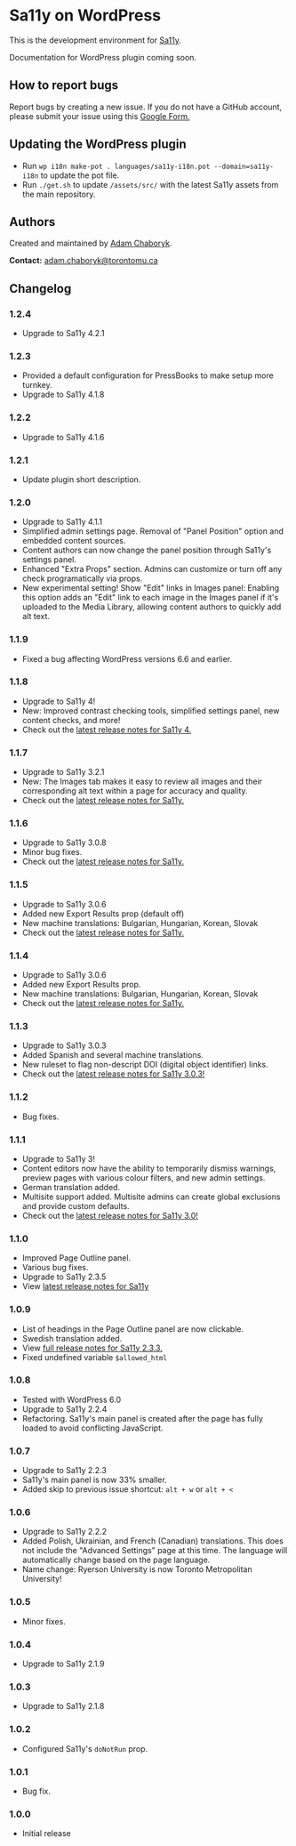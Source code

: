 # Sa11y on WordPress
This is the development environment for [Sa11y](https://github.com/ryersondmp/sa11y).

Documentation for WordPress plugin coming soon.

## How to report bugs
Report bugs by creating a new issue. If you do not have a GitHub account, please submit your issue using this [Google Form.](https://forms.gle/sjzK9XykETaoqZv99)

## Updating the WordPress plugin
- Run `wp i18n make-pot . languages/sa11y-i18n.pot --domain=sa11y-i18n` to update the pot file.
- Run `./get.sh` to update `/assets/src/` with the latest Sa11y assets from the main repository.

## Authors
Created and maintained by [Adam Chaboryk](https://github.com/adamchaboryk).

**Contact:** [adam.chaboryk@torontomu.ca](mailto:adam.chaboryk@torontomu.ca)

## Changelog

### 1.2.4
* Upgrade to Sa11y 4.2.1

### 1.2.3
* Provided a default configuration for PressBooks to make setup more turnkey.
* Upgrade to Sa11y 4.1.8

### 1.2.2
* Upgrade to Sa11y 4.1.6

### 1.2.1
* Update plugin short description.

### 1.2.0
* Upgrade to Sa11y 4.1.1
* Simplified admin settings page. Removal of "Panel Position" option and embedded content sources.
* Content authors can now change the panel position through Sa11y's settings panel.
* Enhanced "Extra Props" section. Admins can customize or turn off any check programatically via props.
* New experimental setting! Show "Edit" links in Images panel: Enabling this option adds an "Edit" link to each image in the Images panel if it's uploaded to the Media Library, allowing content authors to quickly add alt text.

### 1.1.9
* Fixed a bug affecting WordPress versions 6.6 and earlier.

### 1.1.8
* Upgrade to Sa11y 4!
* New: Improved contrast checking tools, simplified settings panel, new content checks, and more!
* Check out the [latest release notes for Sa11y 4.](https://github.com/ryersondmp/sa11y/releases/tag/4.0.0)

### 1.1.7
* Upgrade to Sa11y 3.2.1
* New: The Images tab makes it easy to review all images and their corresponding alt text within a page for accuracy and quality.
* Check out the [latest release notes for Sa11y.](https://github.com/ryersondmp/sa11y/releases)

### 1.1.6
* Upgrade to Sa11y 3.0.8
* Minor bug fixes.
* Check out the [latest release notes for Sa11y.](https://github.com/ryersondmp/sa11y/releases)

### 1.1.5
* Upgrade to Sa11y 3.0.6
* Added new Export Results prop (default off)
* New machine translations: Bulgarian, Hungarian, Korean, Slovak
* Check out the [latest release notes for Sa11y.](https://github.com/ryersondmp/sa11y/releases)

### 1.1.4
* Upgrade to Sa11y 3.0.6
* Added new Export Results prop.
* New machine translations: Bulgarian, Hungarian, Korean, Slovak
* Check out the [latest release notes for Sa11y.](https://github.com/ryersondmp/sa11y/releases)

### 1.1.3
* Upgrade to Sa11y 3.0.3
* Added Spanish and several machine translations.
* New ruleset to flag non-descript DOI (digital object identifier) links.
* Check out the [latest release notes for Sa11y 3.0.3!](https://github.com/ryersondmp/sa11y/releases/tag/3.0.3)

### 1.1.2
* Bug fixes.

### 1.1.1
* Upgrade to Sa11y 3!
* Content editors now have the ability to temporarily dismiss warnings, preview pages with various colour filters, and new admin settings.
* German translation added.
* Multisite support added. Multisite admins can create global exclusions and provide custom defaults.
* Check out the [latest release notes for Sa11y 3.0!](https://github.com/ryersondmp/sa11y/releases/tag/3.0.0)

### 1.1.0
* Improved Page Outline panel.
* Various bug fixes.
* Upgrade to Sa11y 2.3.5
* View [latest release notes for Sa11y](https://github.com/ryersondmp/sa11y/releases/)

### 1.0.9
* List of headings in the Page Outline panel are now clickable.
* Swedish translation added.
* View [full release notes for Sa11y 2.3.3.](https://github.com/ryersondmp/sa11y/releases/tag/2.3.3)
* Fixed undefined variable `$allowed_html`

### 1.0.8
* Tested with WordPress 6.0
* Upgrade to Sa11y 2.2.4
* Refactoring. Sa11y's main panel is created after the page has fully loaded to avoid conflicting JavaScript.

### 1.0.7
* Upgrade to Sa11y 2.2.3
* Sa11y's main panel is now 33% smaller.
* Added skip to previous issue shortcut: `alt + w` or `alt + <`

### 1.0.6
* Upgrade to Sa11y 2.2.2
* Added Polish, Ukrainian, and French (Canadian) translations. This does not include the "Advanced Settings" page at this time. The language will automatically change based on the page language.
* Name change: Ryerson University is now Toronto Metropolitan University!

### 1.0.5
* Minor fixes.

### 1.0.4
* Upgrade to Sa11y 2.1.9

### 1.0.3
* Upgrade to Sa11y 2.1.8

### 1.0.2
* Configured Sa11y's `doNotRun` prop.

### 1.0.1
* Bug fix.

### 1.0.0
* Initial release